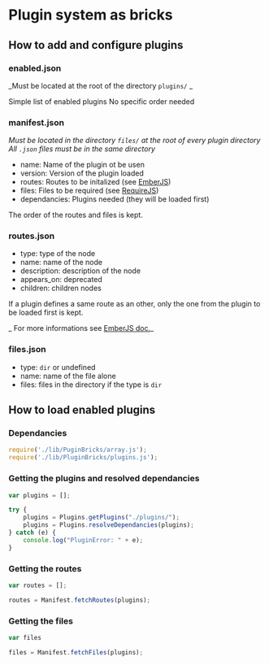 Plugin system as bricks
=======================

How to add and configure plugins
--------------------------------

### enabled.json

_Must be located at the root of the directory `plugins/` _

Simple list of enabled plugins
No specific order needed

### manifest.json

_Must be located in the directory `files/` at the root of every plugin directory_
_All `.json` files must be in the same directory_

* name: Name of the plugin ot be usen
* version: Version of the plugin loaded
* routes: Routes to be initalized (see [EmberJS](http://emberjs.com/))
* files: Files to be required (see [RequireJS](http://requirejs.org/))
* dependancies: Plugins needed (they will be loaded first)

The order of the routes and files is kept.

### routes.json

* type: type of the node
* name: name of the node
* description: description of the node
* appears_on: deprecated
* children: children nodes

If a plugin defines a same route as an other,
only the one from the plugin to be loaded first is kept.

_ For more informations see [EmberJS doc.](http://emberjs.com/guides/routing/)_

### files.json

* type: `dir` or undefined
* name: name of the file alone
* files: files in the directory if the type is `dir`


How to load enabled plugins
---------------------------

### Dependancies

```javascript
require('./lib/PuginBricks/array.js');
require('./lib/PluginBricks/plugins.js');
```

### Getting the plugins and resolved dependancies

```javascript
var plugins = [];

try {
    plugins = Plugins.getPlugins("./plugins/");
    plugins = Plugins.resolveDependancies(plugins);
} catch (e) {
    console.log("PluginError: " + e);
}
```

### Getting the routes

```javascript
var routes = [];

routes = Manifest.fetchRoutes(plugins);
```

### Getting the files

```javascript
var files

files = Manifest.fetchFiles(plugins);
```